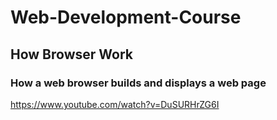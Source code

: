 # Web-Development-Course


## How Browser Work

### How a web browser builds and displays a web page
https://www.youtube.com/watch?v=DuSURHrZG6I
